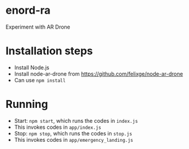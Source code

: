 # enord-ra
Experiment with AR Drone

# Installation steps
* Install Node.js  
* Install node-ar-drone from https://github.com/felixge/node-ar-drone  
 * Can use `npm install`

# Running
* Start: `npm start`, which runs the codes in `index.js`
 * This invokes codes in `app/index.js`  
* Stop: `npm stop`, which runs the codes in `stop.js`   
 * This invokes codes in `app/emergency_landing.js`
